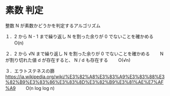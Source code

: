 # 素数 判定

整数 N が素数かどうかを判定するアルゴリズム

１．2 から N - 1 まで繰り返し N を割った余りが 0 でないことを確かめる
　　O(n)

２．2 から √N まで繰り返し N を割った余りが 0 でないことを確かめる
　　N が割り切れた値 d が存在すると、 N / d も存在する
　　O(√n)

３．エラトステネスの篩
　　https://ja.wikipedia.org/wiki/%E3%82%A8%E3%83%A9%E3%83%88%E3%82%B9%E3%83%86%E3%83%8D%E3%82%B9%E3%81%AE%E7%AF%A9
　　O(n log log n)
